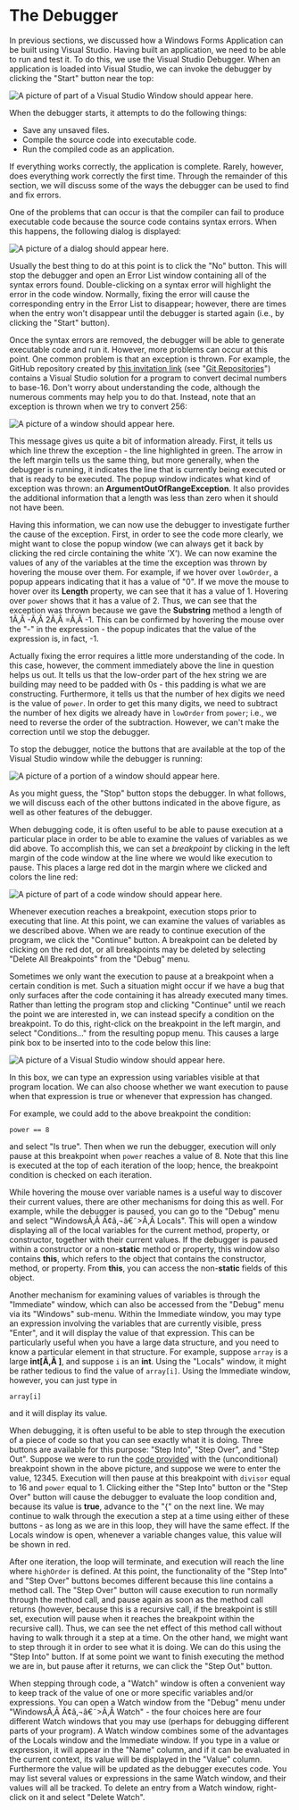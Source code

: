 # The Debugger

In previous sections, we discussed how a Windows Forms Application can
be built using Visual Studio. Having built an application, we need to be
able to run and test it. To do this, we use the Visual Studio Debugger.
When an application is loaded into Visual Studio, we can invoke the
debugger by clicking the "Start" button near the top:

![A picture of part of a Visual Studio Window should appear
here.](start-button.jpg)

When the debugger starts, it attempts to do the following things:

  - Save any unsaved files.
  - Compile the source code into executable code.
  - Run the compiled code as an application.

If everything works correctly, the application is complete. Rarely,
however, does everything work correctly the first time. Through the
remainder of this section, we will discuss some of the ways the debugger
can be used to find and fix errors.

One of the problems that can occur is that the compiler can fail to
produce executable code because the source code contains syntax errors.
When this happens, the following dialog is displayed:

![A picture of a dialog should appear here.](syntax-error-dialog.jpg)

Usually the best thing to do at this point is to click the "No" button.
This will stop the debugger and open an Error List window containing all
of the syntax errors found. Double-clicking on a syntax error will
highlight the error in the code window. Normally, fixing the error will
cause the corresponding entry in the Error List to disappear; however,
there are times when the entry won't disappear until the debugger is
started again (i.e., by clicking the "Start" button).

Once the syntax errors are removed, the debugger will be able to
generate executable code and run it. However, more problems can occur at
this point. One common problem is that an exception is thrown. For
example, the GitHub repository created by [this invitation
link](https://classroom.github.com/a/-AEkkQFD) (see "[Git
Repositories](/~rhowell/DataStructures/redirect/version-control)")
contains a Visual Studio solution for a program to convert decimal
numbers to base-16. Don't worry about understanding the code, although
the numerous comments may help you to do that. Instead, note that an
exception is thrown when we try to convert 256:

![A picture of a window should appear here.](exception.jpg)

This message gives us quite a bit of information already. First, it
tells us which line threw the exception - the line highlighted in green.
The arrow in the left margin tells us the same thing, but more
generally, when the debugger is running, it indicates the line that is
currently being executed or that is ready to be executed. The popup
window indicates what kind of exception was thrown: an
**ArgumentOutOfRangeException**. It also provides the additional
information that a length was less than zero when it should not have
been.

Having this information, we can now use the debugger to investigate
further the cause of the exception. First, in order to see the code more
clearly, we might want to close the popup window (we can always get it
back by clicking the red circle containing the white 'X'). We can now
examine the values of any of the variables at the time the exception was
thrown by hovering the mouse over them. For example, if we hover over
`lowOrder`, a popup appears indicating that it has a value of "0". If we
move the mouse to hover over its **Length** property, we can see that it
has a value of 1. Hovering over `power` shows that it has a value of 2.
Thus, we can see that the exception was thrown because we gave the
**Substring** method a length of 1Ã‚Â -Ã‚Â 2Ã‚Â =Ã‚Â -1. This can be
confirmed by hovering the mouse over the "-" in the expression - the
popup indicates that the value of the expression is, in fact, -1.

Actually fixing the error requires a little more understanding of the
code. In this case, however, the comment immediately above the line in
question helps us out. It tells us that the low-order part of the hex
string we are building may need to be padded with 0s - this padding is
what we are constructing. Furthermore, it tells us that the number of
hex digits we need is the value of `power`. In order to get this many
digits, we need to subtract the number of hex digits we already have in
`lowOrder` from `power`; i.e., we need to reverse the order of the
subtraction. However, we can't make the correction until we stop the
debugger. <span id="buttons"></span>

To stop the debugger, notice the buttons that are available at the top
of the Visual Studio window while the debugger is running:

![A picture of a portion of a window should appear
here.](debugger-buttons.jpg)

As you might guess, the "Stop" button stops the debugger. In what
follows, we will discuss each of the other buttons indicated in the
above figure, as well as other features of the debugger.

<span id="breakpoints"></span> When debugging code, it is often useful
to be able to pause execution at a particular place in order to be able
to examine the values of variables as we did above. To accomplish this,
we can set a *breakpoint* by clicking in the left margin of the code
window at the line where we would like execution to pause. This places a
large red dot in the margin where we clicked and colors the line red:

![A picture of part of a code window should appear
here.](breakpoint.jpg)

Whenever execution reaches a breakpoint, execution stops prior to
executing that line. At this point, we can examine the values of
variables as we described above. When we are ready to continue execution
of the program, we click the "Continue" button. A breakpoint can be
deleted by clicking on the red dot, or all breakpoints may be deleted by
selecting "Delete All Breakpoints" from the "Debug" menu.

Sometimes we only want the execution to pause at a breakpoint when a
certain condition is met. Such a situation might occur if we have a bug
that only surfaces after the code containing it has already executed
many times. Rather than letting the program stop and clicking "Continue"
until we reach the point we are interested in, we can instead specify a
condition on the breakpoint. To do this, right-click on the breakpoint
in the left margin, and select "Conditions..." from the resulting popup
menu. This causes a large pink box to be inserted into to the code below
this line:

![A picture of a Visual Studio window should appear
here.](breakpoint-condition.jpg)

In this box, we can type an expression using variables visible at that
program location. We can also choose whether we want execution to pause
when that expression is true or whenever that expression has changed.

For example, we could add to the above breakpoint the condition:

    power == 8

and select "Is true". Then when we run the debugger, execution will only
pause at this breakpoint when `power` reaches a value of 8. Note that
this line is executed at the top of each iteration of the loop; hence,
the breakpoint condition is checked on each iteration.

While hovering the mouse over variable names is a useful way to discover
their current values, there are other mechanisms for doing this as well.
For example, while the debugger is paused, you can go to the "Debug"
menu and select "WindowsÃ‚Â Ã¢â‚¬â€˜\>Ã‚Â Locals". This will open a
window displaying all of the local variables for the current method,
property, or constructor, together with their current values. If the
debugger is paused within a constructor or a non-**static** method or
property, this window also contains **this**, which refers to the object
that contains the constructor, method, or property. From **this**, you
can access the non-**static** fields of this object.

Another mechanism for examining values of variables is through the
"Immediate" window, which can also be accessed from the "Debug" menu via
its "Windows" sub-menu. Within the Immediate window, you may type an
expression involving the variables that are currently visible, press
"Enter", and it will display the value of that expression. This can be
particularly useful when you have a large data structure, and you need
to know a particular element in that structure. For example, suppose
`array` is a large **int\[Ã‚Â \]**, and suppose `i` is an **int**. Using
the "Locals" window, it might be rather tedious to find the value of
`array[i]`. Using the Immediate window, however, you can just type in

    array[i]

and it will display its value.

When debugging, it is often useful to be able to step through the
execution of a piece of code so that you can see exactly what it is
doing. Three buttons are available for this purpose: "Step Into", "Step
Over", and "Step Out". Suppose we were to run the [code
provided](Ksu.Cis300.RadixConverter.zip) with the (unconditional)
breakpoint shown in the above picture, and suppose we were to enter the
value, 12345. Execution will then pause at this breakpoint with
`divisor` equal to 16 and `power` equal to 1. Clicking either the "Step
Into" button or the "Step Over" button will cause the debugger to
evaluate the loop condition and, because its value is **true**, advance
to the "{" on the next line. We may continue to walk through the
execution a step at a time using either of these buttons - as long as we
are in this loop, they will have the same effect. If the Locals window
is open, whenever a variable changes value, this value will be shown in
red.

After one iteration, the loop will terminate, and execution will reach
the line where `highOrder` is defined. At this point, the functionality
of the "Step Into" and "Step Over" buttons becomes different because
this line contains a method call. The "Step Over" button will cause
execution to run normally through the method call, and pause again as
soon as the method call returns (however, because this is a recursive
call, if the breakpoint is still set, execution will pause when it
reaches the breakpoint within the recursive call). Thus, we can see the
net effect of this method call without having to walk through it a step
at a time. On the other hand, we might want to step through it in order
to see what it is doing. We can do this using the "Step Into" button. If
at some point we want to finish executing the method we are in, but
pause after it returns, we can click the "Step Out" button.

When stepping through code, a "Watch" window is often a convenient way
to keep track of the value of one or more specific variables and/or
expressions. You can open a Watch window from the "Debug" menu under
"WindowsÃ‚Â Ã¢â‚¬â€˜\>Ã‚Â Watch" - the four choices here are four
different Watch windows that you may use (perhaps for debugging
different parts of your program). A Watch window combines some of the
advantages of the Locals window and the Immediate window. If you type in
a value or expression, it will appear in the "Name" column, and if it
can be evaluated in the current context, its value will be displayed in
the "Value" column. Furthermore the value will be updated as the
debugger executes code. You may list several values or expressions in
the same Watch window, and their values will all be tracked. To delete
an entry from a Watch window, right-click on it and select "Delete
Watch".
